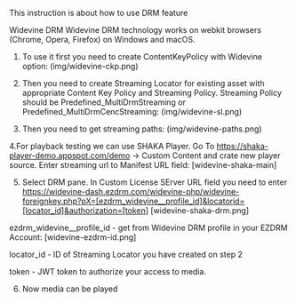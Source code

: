 This instruction is about how to use DRM feature

Widevine DRM
Widevine DRM technology works on webkit browsers (Chrome, Opera, Firefox) on Windows and macOS.

1. To use it first you need to create ContentKeyPolicy with Widevine option:
(img/widevine-ckp.png)

2. Then you need to create Streaming Locator for existing asset with appropriate Content Key Policy and Streaming Policy. Streaming Policy should be Predefined_MultiDrmStreaming or Predefined_MultiDrmCencStreaming:
(img/widevine-sl.png)

3. Then you need to get streaming paths:
(img/widevine-paths.png)

4.For playback testing we can use SHAKA Player. Go To https://shaka-player-demo.appspot.com/demo -> Custom Content and crate new player source. Enter streaming url to Manifest URL field:
[widevine-shaka-main]

5. Select DRM pane. In Custom License SErver URL field you need to enter https://widevine-dash.ezdrm.com/widevine-php/widevine-foreignkey.php?pX=[ezdrm_widevine__profile_id]&locatorid=[locator_id]&authorization=[token]
[widevine-shaka-drm.png]

ezdrm_widevine__profile_id - get from Widevine DRM profile in your EZDRM Account:
[widevine-ezdrm-id.png]

locator_id - ID of Streaming Locator you have created on step 2

token - JWT token to authorize your access to media.

6. Now media can be played
